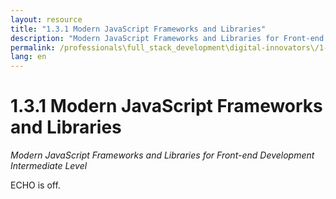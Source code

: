 ```yaml
---
layout: resource
title: "1.3.1 Modern JavaScript Frameworks and Libraries"
description: "Modern JavaScript Frameworks and Libraries for Front-end Development Intermediate Level"
permalink: /professionals\full_stack_development\digital-innovators\/1-3-1-modern-js-frameworks-libraries/
lang: en
---
```


# 1.3.1 Modern JavaScript Frameworks and Libraries

*Modern JavaScript Frameworks and Libraries for Front-end Development Intermediate Level*

ECHO is off.
